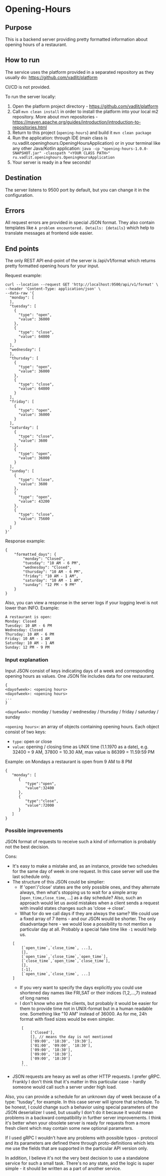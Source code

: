 # Opening-Hours
## Purpose
This is a backend server providing pretty formatted information about opening hours of a restaurant.

## How to run
The service uses the platform provided in a separated repository as they usually do: https://github.com/vadlit/platform

CI/CD is not provided.

To run the server locally: 
1. Open the platform project directory - https://github.com/vadlit/platform
2. Call `mvn clean install` in order to install the platform into your local m2 repository. More about mvn repositories - https://maven.apache.org/guides/introduction/introduction-to-repositories.html
3. Return to this project (`opening-hours`) and build it `mvn clean package`
4. Run the application: through IDE (main class is ru.vadlit.openinghours.OpeningHoursApplication) or in your terminal like any other Java/Kotlin application: `java -cp "opening-hours-1.0.0-SNAPSHOT.jar" -classpath "<YOUR CLASS PATH>" ru.vadlit.openinghours.OpeningHoursApplication`
5. Your server is ready in a few seconds!

## Destination
The server listens to 9500 port by default, but you can change it in the configuration.

## Errors
All request errors are provided in special JSON format.
They also contain templates like `A problem encountered. Details: {details}` which help to translate messages at frontend side easier.

## End points
The only REST API end-point of the server is /api/v1/format which returns pretty formatted opening hours for your input.

Request example:

```
curl --location --request GET 'http://localhost:9500/api/v1/format' \
--header 'Content-Type: application/json' \
--data-raw '{
  "monday": [
  ],
  "tuesday": [
    {
      "type": "open",
      "value": 36000
    },
    {
      "type": "close",
      "value": 64800
    }
  ],
  "wednesday": [
  ],
  "thursday": [
    {
      "type": "open",
      "value": 36000
    },
    {
      "type": "close",
      "value": 64800
    }
  ],
  "friday": [
    {
      "type": "open",
      "value": 36000
    }
  ],
  "saturday": [
    {
      "type": "close",
      "value": 3600
    },
    {
      "type": "open",
      "value": 36000
    }
  ],
  "sunday": [
    {
      "type": "close",
      "value": 3600
    },
    {
      "type": "open",
      "value": 43200
    },
    {
      "type": "close",
      "value": 75600
    }
  ]
}'
```

Response example:

```
{
    "formatted_days": {
        "monday": "Closed",
        "tuesday": "10 AM - 6 PM",
        "wednesday": "Closed",
        "thursday": "10 AM - 6 PM",
        "friday": "10 AM - 1 AM",
        "saturday": "10 AM - 1 AM",
        "sunday": "12 PM - 9 PM"
    }
}
```

Also, you can view a response in the server logs if your logging level is not lower than INFO. Example:
```
A restaurant is open:
Monday: Closed
Tuesday: 10 AM - 6 PM
Wednesday: Closed
Thursday: 10 AM - 6 PM
Friday: 10 AM - 1 AM
Saturday: 10 AM - 1 AM
Sunday: 12 PM - 9 PM
```

### Input explanation
Input JSON consist of keys indicating days of a week and corresponding opening hours as values. 
One JSON file includes data for one restaurant. 
```
{ 
<dayofweek>: <opening hours>
<dayofweek>: <opening hours>
... 
}
```
 `<dayofweek>`​:  ​monday / tuesday / wednesday / thursday / friday / saturday / sunday
 
 `<opening hours>`​: an array of objects containing opening hours. Each object consist of two keys:
 - `type`​: ​open ​or ​close
 - `value`​:​ opening / closing time as UNIX time (1.1.1970 as a date), e.g. ​32400 = 9 AM, ​37800 = 10.30 AM, max value is​ 86399 = 11.59:59 PM
 
Example: on Mondays a restaurant is open from 9 AM to 8 PM
```
{
   "monday": [
      {
         "type":"open",
         "value":32400
      },
      {
         "type":"close",
         "value":72000
      }
   ]
}
```

### Possible improvements
JSON format of requests to receive such a kind of information is probably not the best decision.

Cons:
- It's easy to make a mistake and, as an instance, provide two schedules for the same day of week in one request. In this case server will use the last schedule only.
- The structure of this JSON could be simplier:
    - If 'open'/'close' states are the only possible ones, and they alternate always, then what's stopping us to wait for a simple array [`open_time`,`close_time`, ...] as a day schedule? Also, such an approach would let us avoid mistakes when a client sends a request with invalid states changes such as 'close -> close'.
    - What for do we call days if they are always the same? We could use a fixed array of 7 items - and our JSON would be shorter. The only disadvantage here - we would lose a possibility to not mention a particular day at all. Probably a special fake time like `-1` would help us.
    ```
    [
        [`open_time`,`close_time`, ...],
        [],
        [`open_time`,`close_time`,`open_time`],
        [`close_time`,`open_time`,`close_time`],
        [],
        [-1],
        [`open_time`,`close_time`, ...]  
    ]
    ```    
    - If you very want to specify the days explicitly you could use shortened day names like FRI,SAT or their indices (1,2,...,7) instead of long names
    - I don't know who are the clients, but probably it would be easier for them to provide time not in UNIX-format but in a human readable one. Something like "10 AM" instead of 36000. As for me, 24h format with fixed sizes would be even simpler.
    ```
        [
            ['Closed'],
            [], // means the day is not mentioned
            ['09:00', '18:30', '19:30'],
            ['01:00', '09:00', '18:30'],
            ['09:00', '18:30'],
            ['09:00', '18:30'],
            ['09:00', '18:30']  
        ]
        ```    
- JSON requests are heavy as well as other HTTP requests. I prefer gRPC. Frankly I don't think that it's matter in this particular case - hardly someone would call such a server under high load.

Also, you can provide a schedule for an unknown day of week because of a type: "tusday", for example. In this case server will ignore that schedule. To be honest, I could change such a behavior using special parameters of the JSON deserializer I used, but usually I don't do it because it would mean problems in a backward compatibility in further server improvements. I think it's better when your obsolete server is ready for requests from a more fresh client which may contain some new optional parameters.

If I used gRPC I wouldn't have any problems with possible typos - protocol and its parameters are defined there through proto-definitions which lets me use the fields that are supported in the particular API version only.

In addition, I believe it's not the very best decision to use a standalone service for such a small task. There's no any state, and the logic is super simple - it should be written as a part of another service.
